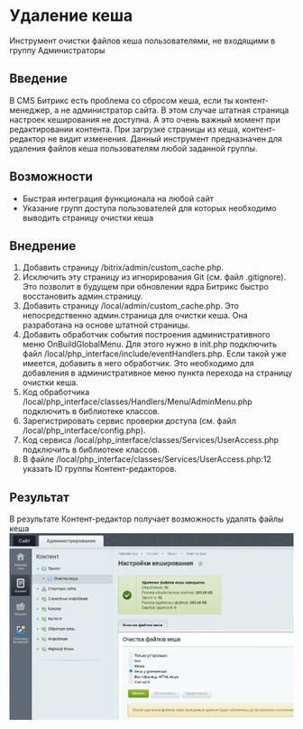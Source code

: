 Удаление кеша
===============

Инструмент очистки файлов кеша пользователями, не входящими в группу Администраторы

## Введение

В CMS Битрикс есть проблема со сбросом кеша, если ты контент-менеджер, а не администратор сайта. В этом случае штатная
страница настроек кеширования не доступна. А это очень важный момент при редактировании контента. При загрузке страницы
из кеша, контент-редактор не видит изменения. Данный инструмент предназначен для удаления файлов кеша пользователям любой
заданной группы.

## Возможности

* Быстрая интеграция функционала на любой сайт
* Указание групп доступа пользователей для которых необходимо выводить страницу очистки кеша

## Внедрение

1. Добавить страницу /bitrix/admin/custom_cache.php.
2. Исключить эту страницу из игнорирования Git (см. файл .gitignore). Это позволит в будущем при обновлении ядра Битрикс
   быстро восстановить админ.страницу.
3. Добавить страницу /local/admin/custom_cache.php.
   Это непосредственно админ.страница для очистки кеша. Она разработана на основе штатной страницы.
4. Добавить обработчик события построения административного меню OnBuildGlobalMenu.
   Для этого нужно в init.php подключить файл /local/php_interface/include/eventHandlers.php. Если такой уже имеется,
   добавить в него обработчик. Это необходимо для добавления в административное меню пункта перехода на страницу очистки кеша. 
5. Код обработчика /local/php_interface/classes/Handlers/Menu/AdminMenu.php подключить в библиотеке классов.
6. Зарегистрировать сервис проверки доступа (см. файл /local/php_interface/config.php).
7. Код сервиса /local/php_interface/classes/Services/UserAccess.php подключить в библиотеке классов.
8. В файле /local/php_interface/classes/Services/UserAccess.php:12 указать ID группы Контент-редакторов.

## Результат

В результате Контент-редактор получает возможность удалять файлы кеша
![Страница очистки кеша.](pageCache.jpg)
